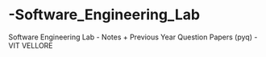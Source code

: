 # -Software_Engineering_Lab
Software Engineering Lab - Notes + Previous Year Question Papers (pyq) - VIT VELLORE 
